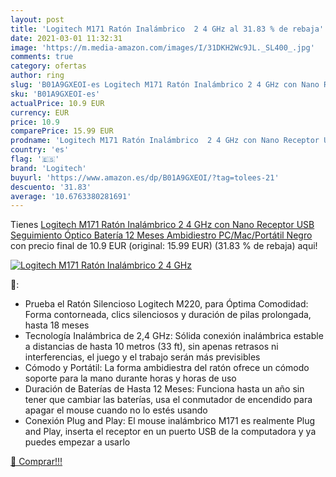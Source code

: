 ```yaml
---
layout: post
title: 'Logitech M171 Ratón Inalámbrico  2 4 GHz al 31.83 % de rebaja'
date: 2021-03-01 11:32:31
image: 'https://m.media-amazon.com/images/I/31DKH2Wc9JL._SL400_.jpg'
comments: true
category: ofertas
author: ring
slug: 'B01A9GXEOI-es Logitech M171 Ratón Inalámbrico 2 4 GHz con Nano Receptor...'
sku: 'B01A9GXEOI-es'
actualPrice: 10.9 EUR
currency: EUR
price: 10.9
comparePrice: 15.99 EUR
prodname: 'Logitech M171 Ratón Inalámbrico  2 4 GHz con Nano Receptor USB  Seguimiento Óptico  Batería 12 Meses  Ambidiestro  PC/Mac/Portátil  Negro'
country: 'es'
flag: '🇪🇸'
brand: 'Logitech'
buyurl: 'https://www.amazon.es/dp/B01A9GXEOI/?tag=tolees-21'
descuento: '31.83'
average: '10.6763380281691'
---
```


Tienes [Logitech M171 Ratón Inalámbrico  2 4 GHz con Nano Receptor USB  Seguimiento Óptico  Batería 12 Meses  Ambidiestro  PC/Mac/Portátil  Negro](https://www.amazon.es/dp/B01A9GXEOI/?tag=tolees-21) con precio final de  10.9 EUR (original: 15.99 EUR) (31.83 %  de rebaja) aqui!

[![Logitech M171 Ratón Inalámbrico  2 4 GHz](https://m.media-amazon.com/images/I/31DKH2Wc9JL._SL400_.jpg)](https://www.amazon.es/dp/B01A9GXEOI/?tag=tolees-21)

🔎:

- Prueba el Ratón Silencioso Logitech M220, para Óptima Comodidad: Forma contorneada, clics silenciosos y duración de pilas prolongada, hasta 18 meses
- Tecnología Inalámbrica de 2,4 GHz: Sólida conexión inalámbrica estable a distancias de hasta 10 metros (33 ft), sin apenas retrasos ni interferencias, el juego y el trabajo serán más previsibles
- Cómodo y Portátil: La forma ambidiestra del ratón ofrece un cómodo soporte para la mano durante horas y horas de uso
- Duración de Baterías de Hasta 12 Meses: Funciona hasta un año sin tener que cambiar las baterías, usa el conmutador de encendido para apagar el mouse cuando no lo estés usando
- Conexión Plug and Play: El mouse inalámbrico M171 es realmente Plug and Play, inserta el receptor en un puerto USB de la computadora y ya puedes empezar a usarlo

[🛒 Comprar!!!](https://www.amazon.es/dp/B01A9GXEOI/?tag=tolees-21)
